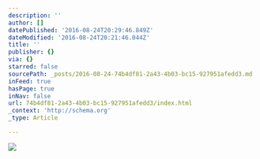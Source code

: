 ```yaml
---
description: ''
author: []
datePublished: '2016-08-24T20:29:46.849Z'
dateModified: '2016-08-24T20:21:46.044Z'
title: ''
publisher: {}
via: {}
starred: false
sourcePath: _posts/2016-08-24-74b4df81-2a43-4b03-bc15-927951afedd3.md
inFeed: true
hasPage: true
inNav: false
url: 74b4df81-2a43-4b03-bc15-927951afedd3/index.html
_context: 'http://schema.org'
_type: Article

---
```

![](https://the-grid-user-content.s3-us-west-2.amazonaws.com/32346020-9bc9-4e91-97c7-ec99a735d7d3.jpg)